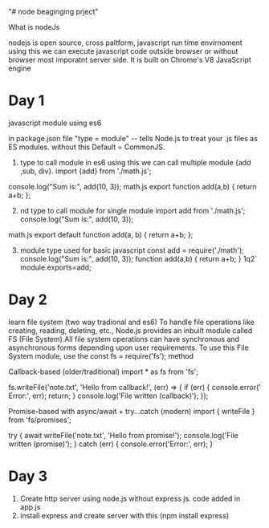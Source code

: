 "# node beaginging prject" 

What is nodeJs

nodejs is open source, cross paltform, javascript run time envirnoment using this we can execute javascript code outside browser or without browser most imporatnt server side. It is built on Chrome's V8 JavaScript engine


# Day 1
javascript module using es6

in package.json file "type = module" -- tells Node.js to treat your .js files as ES modules. without this Default = CommonJS.

1. type to call module in es6 using this we can call multiple module {add ,sub, div}.
import {add} from './math.js';

console.log("Sum is:", add(10, 3));
math.js
export function add(a,b) {
    return a+b;
};

2. nd type to call module for single module
import add from './math.js';
console.log("Sum is:", add(10, 3));

math.js
export default function add(a, b) {
    return a+b;
};

3. module type used for basic javascript
const add = require('./math');
console.log("Sum is:", add(10, 3));
function add(a,b) {
    return a+b;
}   1q2`
module.exports=add;

# Day 2
 learn file system (two way tradional and es6)
To handle file operations like creating, reading, deleting, etc., Node.js provides an inbuilt module called FS (File System).All file system operations can have synchronous and asynchronous forms depending upon user requirements. To use this File System module, use the const fs = require('fs'); method


Callback-based  (older/traditional)
import * as fs from 'fs';

fs.writeFile('note.txt', 'Hello from callback!', (err) => {
  if (err) {
    console.error(' Error:', err);
    return;
  }
  console.log('File written (callback)');
});

Promise-based with async/await + try...catch (modern)
import { writeFile } from 'fs/promises';

try {
  await writeFile('note.txt', 'Hello from promise!');
  console.log('File written (promise)');
} catch (err) {
  console.error('Error:', err);
}


# Day 3
1. Create http server using node.js without express js. code added in app.js
2. install express and create server with this (npm install express)